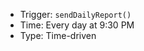 <!-- Document the triggers you’ve set (e.g., run every night at 10 PM): -->
- Trigger: `sendDailyReport()`
- Time: Every day at 9:30 PM
- Type: Time-driven
